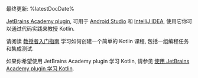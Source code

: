 [//]: # (title: 使用 JetBrains Academy plugin 教授 Kotlin)

最终更新: %latestDocDate%

[JetBrains Academy plugin](https://plugins.jetbrains.com/plugin/10081-jetbrains-academy), 可用于
[Android Studio](https://developer.android.com/studio)
和
[IntelliJ IDEA](https://www.jetbrains.com/idea/),
使用它你可以通过代码实践来教授 Kotlin.

请阅读 [教授者入门指南](https://plugins.jetbrains.com/plugin/10081-jetbrains-academy/docs/educator-start-guide.html?section=Kotlin)
学习如何创建一个简单的 Kotlin 课程, 包括一组编程任务和集成测试.

如果你希望使用 JetBrains Academy plugin 学习 Kotlin, 请参见 [使用 JetBrains Academy plugin 学习 Kotlin](edu-tools-learner.md).
